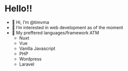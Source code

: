 
<h1>Hello!!</h1>


- 👋 Hi, I’m @timvma
- 👀 I’m interested in web development as of the moment
- 🌱 My preffered languages/framework ATM
     - Nuxt
     - Vue
     - Vanilla Javascript
     - PHP 
     - Wordpress
     - Laravel


